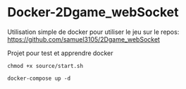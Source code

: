 # Docker-2Dgame_webSocket

Utilisation simple de docker pour utiliser le jeu sur le repos:
https://github.com/samuel3105/2Dgame_webSocket

Projet pour test et apprendre docker

```
chmod +x source/start.sh
```

```
docker-compose up -d
```
